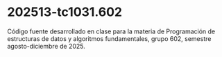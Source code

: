 # 202513-tc1031.602
Código fuente desarrollado en clase para la materia de Programación de estructuras de datos y algoritmos fundamentales, grupo 602, semestre agosto-diciembre de 2025.
